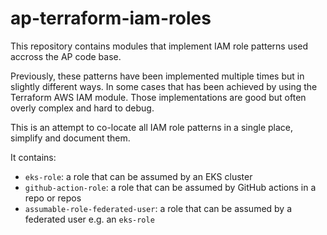 # ap-terraform-iam-roles

This repository contains modules that implement IAM role patterns used accross the AP code base.

Previously, these patterns have been implemented multiple times but in slightly different ways.
In some cases that has been achieved by using the Terraform AWS IAM module.
Those implementations are good but often overly complex and hard to debug.

This is an attempt to co-locate all IAM role patterns in a single place, simplify and document them.

It contains:

- `eks-role`: a role that can be assumed by an EKS cluster
- `github-action-role`: a role that can be assumed by GitHub actions in a repo or repos
- `assumable-role-federated-user`: a role that can be assumed by a federated user e.g. an `eks-role`
